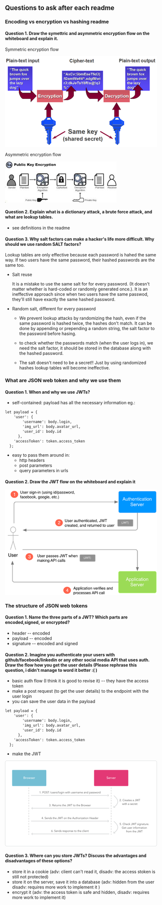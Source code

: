 ## Questions to ask after each readme

### Encoding vs encryption vs hashing readme

#### Question 1. Draw the symettric and asymmetric encryption flow on the whiteboard and explain it.

Symmetric encryption flow  

![Symmetric encryption](../imgs/symmetric_encryption.png)

Asymmetric encryption flow  

![Asymmetric encryption](../imgs/asymmetric_encryption2.jpg)

#### Question 2. Explain what is a dictionary attack, a brute force attack, and what are lookup tables.

  - see definitions in the readme

#### Question 3. Why salt factors can make a hacker's life more difficult. Why should we use random SALT factors?


Lookup tables are only effective because each password is hahed the same way. If two users have the same password, their hashed passwords are the same too.

- Salt reuse

  It is a mistake to use the same salt for for every password. (It doesn't matter whether is hard-coded or randomly generated once.). It is an ineffective approach since when two users have the same passwod, they'll still have exactly the same hashed password.

- Random salt, different for every password  

  - We prevent lookup attacks by randomizing the hash, even if the same password is hashed twice, the hashes don't match. It can be done by appending or prepending a random string, the salt factor to the password before hasing.

  - to check whether the passwords match (when the user logs in), we need the salt factor, it should be stored in the database along with the hashed password.

  - The salt doesn't need to be a secret!! Just by using randomized hashes lookup tables will become ineffective.

### What are JSON web token and why we use them

#### Question 1. When and why we use JWTs?
  - self-contained: payload has all the necessary information eg.:
  ```
  let payload = {
      'user': {
          'username': body.login,
          'img_url': body.avatar_url,
          'user_id': body.id
        },
      'accessToken': token.access_token
    };
  ```
  - easy to pass them around in:
      - http headers
      - post parameters
      - query parameters in urls


#### Question 2. Draw the JWT flow on the whiteboard and explain it

![JSON Web Token flow](../imgs/jwts_explained.png)

### The structure of JSON web tokens

#### Question 1. Name the three parts of a JWT? Which parts are encoded,signed, or encrypted?
  - header -- encoded
  - payload -- encoded
  - signature -- encoded and signed  

#### Question 2. Imagine you authenticate your users with github/facebook/linkedin or any other social media API that uses auth. Draw the flow how you get the user details (Please rephrase this question, i didn't manage to word it better :( )

- basic auth flow (I think it is good to revise it) -- they have the access token
- make a post request (to get the user details) to the endpoint with the user login
- you can save the user data in the payload
```
let payload = {
    'user': {
        'username': body.login,
        'img_url': body.avatar_url,
        'user_id': body.id
      },
    'accessToken': token.access_token
  };
```
- make the JWT

![JWT flow](../imgs/jwt-flow.png)

#### Question 3. Where can you store JWTs? Discuss the advantages and disadvantages of these options?

  - store it in a cookie (adv: client can't read it, disadv: the access stoken is still not protected)
  - store it on the server, save it into a database (adv: hidden from the user disadv: requires more work to implement it )
  - encrypt it (adv: the access token is safe and hidden, disadv: requires more work to implement it)
